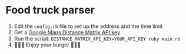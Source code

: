 # Food truck parser

1. Edit the `config.rb` file to set up the address and the time limit
2. Get a [Google Maps Distance Matrix API key](https://developers.google.com/maps/documentation/distance-matrix/get-api-key)
3. Run the script: `DISTANCE_MATRIX_API_KEY=YOUR_API_KEY ruby main.rb`
4. :fries::hamburger::fries: Enjoy your burger :fries::hamburger::fries:
